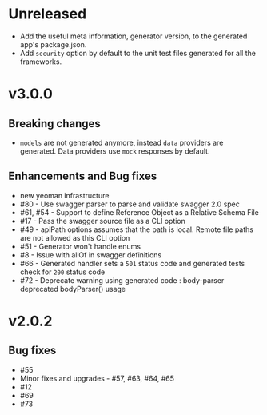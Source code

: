 # Unreleased

- Add the useful meta information, generator version, to the generated app's package.json.
- Add `security` option by default to the unit test files generated for all the frameworks.

# v3.0.0

## Breaking changes
- `models` are not generated anymore, instead `data` providers are generated. Data providers use `mock` responses by default.

## Enhancements and Bug fixes
- new yeoman infrastructure
- #80 - Use swagger parser to parse and validate swagger 2.0 spec
- #61, #54 - Support to define Reference Object as a Relative Schema File
- #17 - Pass the swagger source file as a CLI option
- #49 - apiPath options assumes that the path is local. Remote file paths are not allowed as this CLI option
- #51 - Generator won't handle enums
- #8 - Issue with allOf in swagger definitions
- #66 - Generated handler sets a `501` status code and generated tests check for `200` status code
- #72 - Deprecate warning using generated code : body-parser deprecated bodyParser() usage

# v2.0.2

## Bug fixes
- #55
- Minor fixes and upgrades - #57, #63, #64, #65
- #12
- #69
- #73
